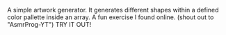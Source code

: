 A simple artwork generator. It generates different shapes within a defined color pallette inside an array. A fun exercise I found online. (shout out to "AsmrProg-YT") TRY IT OUT!

